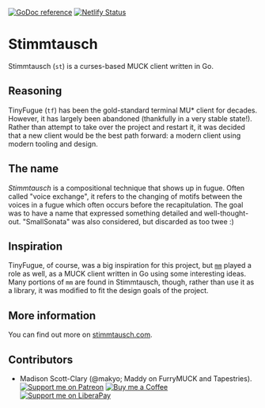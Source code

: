 [![GoDoc reference](https://godoc.org/github.com/makyo/st?status.svg)](https://godoc.org/github.com/makyo/st)
[![Netlify Status](https://api.netlify.com/api/v1/badges/5d1d3d2e-6fd3-4562-af33-70ac71eeb4eb/deploy-status)](https://app.netlify.com/sites/practical-bell-8414a4/deploys)

# Stimmtausch

Stimmtausch (`st`) is a curses-based MUCK client written in Go.

## Reasoning

TinyFugue (`tf`) has been the gold-standard terminal MU\* client for decades. However, it has largely been abandoned (thankfully in a very stable state!). Rather than attempt to take over the project and restart it, it was decided that a new client would be the best path forward: a modern client using modern tooling and design.

## The name

*Stimmtausch* is a compositional technique that shows up in fugue. Often called "voice exchange", it refers to the changing of motifs between the voices in a fugue which often occurs before the recapitulation. The goal was to have a name that expressed something detailed and well-thought-out. "SmallSonata" was also considered, but discarded as too twee :)

## Inspiration

TinyFugue, of course, was a big inspiration for this project, but [`mm`](https://github.com/onlyhavecans/mm) played a role as well, as a MUCK client written in Go using some interesting ideas. Many portions of `mm` are found in Stimmtausch, though, rather than use it as a library, it was modified to fit the design goals of the project.

## More information

You can find out more on [stimmtausch.com](https://stimmtausch.com).

## Contributors

* Madison Scott-Clary (@makyo; Maddy on FurryMUCK and Tapestries).  
  [![Support me on Patreon](https://img.shields.io/badge/patreon-support-%23222222.svg)](https://patreon.com/makyo)
  [![Buy me a Coffee](https://img.shields.io/badge/patreon-support-%23222222.svg)](https://ko-fi.com/drabmakyo)
  [![Support me on LiberaPay](https://img.shields.io/badge/liberapay-support-%23222222.svg)](https://liberapay.com/makyo)
